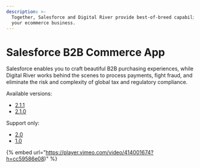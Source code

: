 ```yaml
---
description: >-
  Together, Salesforce and Digital River provide best-of-breed capabilities for
  your ecommerce business.
---
```


# Salesforce B2B Commerce App

Salesforce enables you to craft beautiful B2B purchasing experiences, while Digital River works behind the scenes to process payments, ﬁght fraud, and eliminate the risk and complexity of global tax and regulatory compliance.

Available versions:

* [2.1.1](https://app.gitbook.com/o/-LqC\_Nsz4Z-JxICCsFw3/s/-MNZuPvN3iGOwRD0PjQh-457992110/)
* [2.1.0](https://app.gitbook.com/o/-LqC\_Nsz4Z-JxICCsFw3/s/-MNZuPvN3iGOwRD0PjQh-2706698810/)

Support only:

* [2.0](https://app.gitbook.com/o/-LqC\_Nsz4Z-JxICCsFw3/s/-MNZuPvN3iGOwRD0PjQh-41739140/)
* [1.0](https://app.gitbook.com/o/-LqC\_Nsz4Z-JxICCsFw3/s/-MNZuPvN3iGOwRD0PjQh-694727794/)

{% embed url="https://player.vimeo.com/video/414001674?h=cc59586e08)" %}
